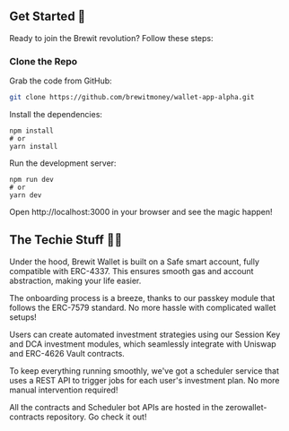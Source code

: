 ## Get Started 🤝

Ready to join the Brewit revolution? Follow these steps:

### Clone the Repo

Grab the code from GitHub:

```bash
git clone https://github.com/brewitmoney/wallet-app-alpha.git
```
Install the dependencies:
```
npm install
# or
yarn install
```

Run the development server:

```
npm run dev
# or
yarn dev
```

Open http://localhost:3000 in your browser and see the magic happen!


## The Techie Stuff 👨‍🏭

Under the hood, Brewit Wallet is built on a Safe smart account, fully compatible with ERC-4337. This ensures smooth gas and account abstraction, making your life easier.

The onboarding process is a breeze, thanks to our passkey module that follows the ERC-7579 standard. No more hassle with complicated wallet setups!

Users can create automated investment strategies using our Session Key and DCA investment modules, which seamlessly integrate with Uniswap and ERC-4626 Vault contracts.

To keep everything running smoothly, we've got a scheduler service that uses a REST API to trigger jobs for each user's investment plan. No more manual intervention required!


All the contracts and Scheduler bot APIs are hosted in the zerowallet-contracts repository. Go check it out!

